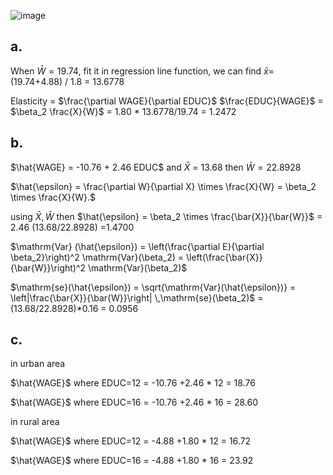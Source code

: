 ![image](https://github.com/user-attachments/assets/3ff1df74-dbec-40ac-b9df-593697aba40b)

a.
---

When $\bar{W} =19.74$,  fit it in regression line function, we can find $\bar{x}$= (19.74+4.88) / 1.8 = 13.6778

Elasticity = $\frac{\partial WAGE}{\partial EDUC}$ $\frac{EDUC}{WAGE}$ = $\beta_2  \frac{X}{W}$ = 1.80 * 13.6778/19.74 = 1.2472


b.
---


$\hat{WAGE} = -10.76 + 2.46 EDUC$ and $\bar{X}$ = 13.68  then $\bar{W} = 22.8928$

$\hat{\epsilon}  = \frac{\partial W}{\partial X} \times \frac{X}{W} = \beta_2 \times \frac{X}{W}.$

using $\bar{X}, \bar{W}$  then $\hat{\epsilon} = \beta_2 \times \frac{\bar{X}}{\bar{W}}$ = 2.46 (13.68/22.8928) =1.4700

$\mathrm{Var} (\hat{\epsilon})
= \left(\frac{\partial E}{\partial \beta_2}\right)^2 
  \mathrm{Var}(\beta_2) 
= \left(\frac{\bar{X}}{\bar{W}}\right)^2 
  \mathrm{Var}(\beta_2)$ 

$\mathrm{se}(\hat{\epsilon}) 
= \sqrt{\mathrm{Var}(\hat{\epsilon})} 
= \left|\frac{\bar{X}}{\bar{W}}\right| 
  \,\mathrm{se}(\beta_2)$ =  (13.68/22.8928)*0.16 = 0.0956 



c.
---

in urban area

$\hat{WAGE}$ where EDUC=12 = -10.76 +2.46 * 12 = 18.76

$\hat{WAGE}$ where EDUC=16 = -10.76 +2.46 * 16 = 28.60

in rural area

$\hat{WAGE}$ where EDUC=12 = -4.88 +1.80 * 12 = 16.72

$\hat{WAGE}$ where EDUC=16 = -4.88 +1.80 * 16 = 23.92



